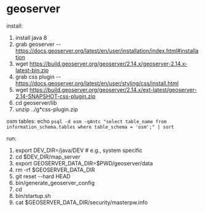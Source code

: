 geoserver
==========

install:
  1. install java 8
  1. grab geoserver -- https://docs.geoserver.org/latest/en/user/installation/index.html#installation
  1. wget https://build.geoserver.org/geoserver/2.14.x/geoserver-2.14.x-latest-bin.zip
  1. grab css plugin -- https://docs.geoserver.org/latest/en/user/styling/css/install.html
  1. wget https://build.geoserver.org/geoserver/2.14.x/ext-latest/geoserver-2.14-SNAPSHOT-css-plugin.zip
  1. cd geoserver/lib
  1. unzip ../g*css-plugin.zip 


osm tables:
  echo `psql -d osm -qAntc "select table_name from information_schema.tables where table_schema = 'osm';" | sort`

run:
  1. export DEV_DIR=/java/DEV # e.g., system specific
  1. cd $DEV_DIR/map_server 
  1. export GEOSERVER_DATA_DIR=$PWD/geoserver/data
  1. rm -rf $GEOSERVER_DATA_DIR
  1. git reset --hard HEAD
  1. bin/generate_geoserver_config
  1. cd <geoserver install directory>
  1. bin/startup.sh 
  1. cat $GEOSERVER_DATA_DIR/security/masterpw.info
  
